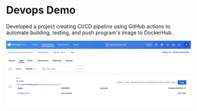 # Devops Demo

Developed a project creating CI/CD pipeline using GitHub actions to automate building, testing, and push program's image to DockerHub.

![alt text](<Screenshot 2024-11-11 at 1.37.42 PM.png>)